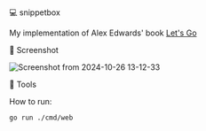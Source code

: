 💻 snippetbox

My implementation of Alex Edwards' book [Let's Go](https://lets-go.alexedwards.net/)

🎥 Screenshot

![Screenshot from 2024-10-26 13-12-33](https://github.com/user-attachments/assets/172134ef-1904-4f26-a833-9c00a5aefbd7)

🔧 Tools

How to run:
```
go run ./cmd/web
```
